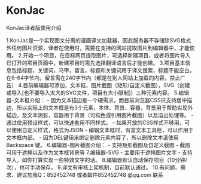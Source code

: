 # KonJac

KonJac译者版使用介绍

1.KonJac是一个实现图文分离的漫画译文加载器，因此服务器不存储除SVG格式外任何图片资源，译者在使用时，需要在支持的网站提取图片到编辑器中，才能使用。
2.开始一个项目，在目标网页提取图片，可选择新建项目，或者将图片导入已打开的项目页面中，新建项目时需先选择翻译语言后才能创建。
3.项目基本信息包括标题，关键词，马甲，留言，标题和关键词用于译文搜索，标题不能空白，在6-64字节内，留言需在240字节内（都是在别人网站上加载的内容，禁止广告）
4.目前编辑器可添加，文本框，图片截图（矩形/自定义截图），SVG（创建或导入[也不要导入太大的SVG文件，项目有大小限制]）三种元素内容。
5.编辑器-文本框介绍：
    - 因为文本描边是一个硬需求，而目前浏览器CSS只支持居中描边，所以实际上的文本框是有3个元素，本体、背景、容器，背景用于帮助实现外描边，及文本阴影，容器用于背景（可纯色或引用图片截图）以及溢出处理等。
    - 通过使用预设样式，可以快速套用不同样式。
    - 如果开放的CSS样式不够用，可以使用自定义样式，格式为JSON
    - 编辑文本框时，有富文本工具栏，可以作用于文本框内部。
    - 因为DEL键用来绑定删除元素内容了，所以删除文本请使用Backspace 键。
6.编辑器-图片截图介绍：
    - 支持矩形截图及自定义截图
    - 截图可用于遮掩以及作为文本框背景等
7.编辑器-SVG
    - 主要用于遮掩图片文字
    - 支持导入，如你打算实现一些特效文字的话。
8.编辑器默认自动保存项目（10分钟/次），也可手动保存。
9.译文有审核上架机制，目前默认通过。
10.有问题、需求、建议加我Q：852452748 或者邮件852452748 @qq.com 联系
